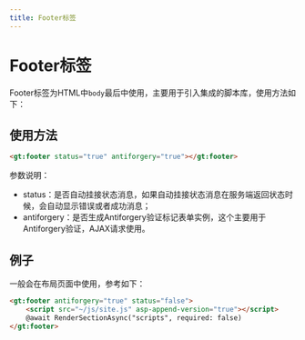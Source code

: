 ```yaml
---
title: Footer标签
---
```


# Footer标签

Footer标签为HTML中`body`最后中使用，主要用于引入集成的脚本库，使用方法如下：

## 使用方法

```html
<gt:footer status="true" antiforgery="true"></gt:footer>
```

参数说明：

* status：是否自动挂接状态消息，如果自动挂接状态消息在服务端返回状态时候，会自动显示错误或者成功消息；
* antiforgery：是否生成Antiforgery验证标记表单实例，这个主要用于Antiforgery验证，AJAX请求使用。

## 例子

一般会在布局页面中使用，参考如下：

```html
<gt:footer antiforgery="true" status="false">
    <script src="~/js/site.js" asp-append-version="true"></script>
    @await RenderSectionAsync("scripts", required: false)
</gt:footer>
```